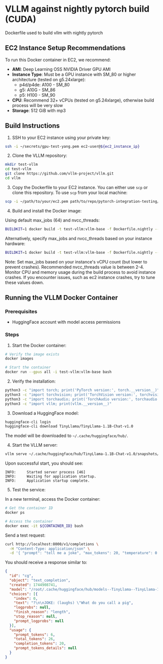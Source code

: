 # VLLM against nightly pytorch build (CUDA)
Dockerfile used to build vllm with nightly pytorch

## EC2 Instance Setup Recommendations

To run this Docker container in EC2, we recommend:

- **AMI**: Deep Learning OSS NVIDIA Driver GPU AMI
- **Instance Type**: Must be a GPU instance with SM_80 or higher architecture (tested on g5.24xlarge):
    - p4d/p4de: A100 - SM_80
    - g5: A10G  - SM_86
    - p5: H100  - SM_90
- **CPU**: Recommend 32+ vCPUs (tested on g5.24xlarge), otherwise build process will be very slow
- **Storage**: 512 GiB with mp3

## Build Instructions

1. SSH to your EC2 instance using your private key:
```bash
ssh -i ~/secrets/gpu-test-yang.pem ec2-user@${ec2_instance_ip}
```

2. Clone the VLLM repository:
```bash
mkdir test-vllm
cd test-vllm
git clone https://github.com/vllm-project/vllm.git
cd vllm
```

3. Copy the Dockerfile to your EC2 instance. You can either use `scp` or clone this repository. To use `scp` from your local machine:
```bash
scp -i ~/path/to/your/ec2.pem path/to/repo/pytorch-integration-testing/vllm-torch-nightly/Dockerfile.nightly ec2-user@${ec2_instance_ip}:/home/ec2-user/test-vllm/vllm
```

4. Build and install the Docker image:

Using default max_jobs (64) and nvcc_threads:
```bash
BUILDKIT=1 docker build -t test-vllm:vllm-base -f Dockerfile.nightly --target vllm-base --progress plain .
```

Alternatively, specify max_jobs and nvcc_threads based on your instance hardware:
```bash
BUILDKIT=1 docker build -t test-vllm:vllm-base -f Dockerfile.nightly --target vllm-base --build-arg max-jobs=${MAX_JOBS} --build-arg nvcc_threads=${NVCC_THREADS} --progress plain .
```

Note: Set max_jobs based on your instance's vCPU count (but lower to prevent crashes). Recommended nvcc_threads value is between 2-4. Monitor CPU and memory usage during the build process to avoid instance crashes. If you encounter issues, such as ec2 instance crashes, try to tune these values down.

## Running the VLLM Docker Container

### Prerequisites
- HuggingFace account with model access permissions

### Steps

1. Start the Docker container:
```bash
# Verify the image exists
docker images

# Start the container
docker run --gpus all -i test-vllm:vllm-base bash
```

2. Verify the installation:
```bash
python3 -c "import torch; print('PyTorch version:', torch.__version__)"
python3 -c "import torchvision; print('TorchVision version:', torchvision.__version__)"
python3 -c "import torchaudio; print('TorchAudio version:', torchaudio.__version__)"
python3 -c "import vllm; print(vllm.__version__)"
```

3. Download a HuggingFace model:
```bash
huggingface-cli login
huggingface-cli download TinyLlama/TinyLlama-1.1B-Chat-v1.0
```
The model will be downloaded to `~/.cache/huggingface/hub/`.

4. Start the VLLM server:
```bash
vllm serve ~/.cache/huggingface/hub/TinyLlama-1.1B-Chat-v1.0/snapshots/${MODEL_VERSION}
```

Upon successful start, you should see:
```
INFO:     Started server process [46]
INFO:     Waiting for application startup.
INFO:     Application startup complete.
```

5. Test the service:

In a new terminal, access the Docker container:
```bash
# Get the container ID
docker ps

# Access the container
docker exec -it ${CONTAINER_ID} bash
```

Send a test request:
```bash
curl http://localhost:8000/v1/completions \
  -H "Content-Type: application/json" \
  -d '{ "prompt": "tell me a joke", "max_tokens": 20, "temperature": 0 }'
```

You should receive a response similar to:
```json
{
  "id": "cg",
  "object": "text_completion",
  "created": 1744908741,
  "model": "/root/.cache/huggingface/hub/models--TinyLlama--TinyLlama-1.1B-Chat-v1.0/snapshots/fe8a4ea1ffedaf415f4da2f062534de366a451e6/",
  "choices": [{
    "index": 0,
    "text": "?\n\nJOKE: (laughs) \"What do you call a pig",
    "logprobs": null,
    "finish_reason": "length",
    "stop_reason": null,
    "prompt_logprobs": null
  }],
  "usage": {
    "prompt_tokens": 6,
    "total_tokens": 26,
    "completion_tokens": 20,
    "prompt_tokens_details": null
  }
}
```
